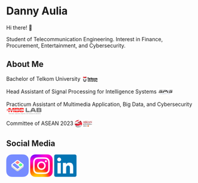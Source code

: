 # Danny Aulia

Hi there! 👋


Student of Telecommunication Engineering. Interest in Finance, Procurement, Entertainment, and Cybersecurity.

## About Me

Bachelor of Telkom University <img src="assets/img\Logo TelU.png" height="20em" align="center" alt="Logo TelU" title="Logo TelU"/>


Head Assistant of Signal Processing for Intelligence Systems <img src="assets/img\Logo SPIS.png" height="20em" align="center" alt="Logo SPIS" title="Logo SPIS"/>


Practicum Assistant of Multimedia Application, Big Data, and Cybersecurity <img src="assets/img\Logo MBC.png" height="20em" align="center" alt="Logo MBC" title="Logo MBC"/>


Committee of ASEAN 2023 <img src="assets/img\ASEAN Indonesia 2023 Logo.png" height="20em" align="center" alt="Logo ASEAN Indonesia 2023" title="Logo Asean ID 23"/>


## Social Media

[<img src="assets/img\Logo Bento.me.png" height="60em" align="center" alt="Logo in" title="See My Page!"/>](https://www.bento.me/dannyaulia/)
[<img src="assets/img\instagram.webp" height="60em" align="center" alt="Logo ig" title="Go Follow Me!"/>](https://www.instagram.com/dannyauliaa/)
[<img src="assets/img\linkedin.webp" height="60em" align="center" alt="Logo in" title="Let's Connect!"/>](https://www.linkedin.com/in/danny-aulia/)

<!--
**dannyauliaa/dannyauliaa** is a ✨ _special_ ✨ repository because its `README.md` (this file) appears on your GitHub profile.

Here are some ideas to get you started:

# 🔭 I’m currently working on myself it
- 🌱 I’m currently learning ...
- 👯 I’m looking to collaborate on ...
- 🤔 I’m looking for help with ...
- 💬 Ask me about ...
- 📫 How to reach me: ...
- 😄 Pronouns: ...
- ⚡ Fun fact: ...
-->

